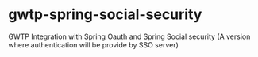 gwtp-spring-social-security
====================

GWTP Integration with Spring Oauth and Spring Social security (A version where authentication will be provide by SSO server)
